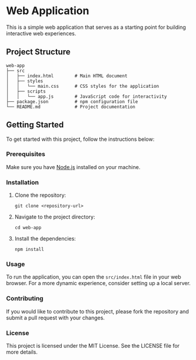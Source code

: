 # Web Application

This is a simple web application that serves as a starting point for building interactive web experiences.

## Project Structure

```
web-app
├── src
│   ├── index.html        # Main HTML document
│   ├── styles
│   │   └── main.css      # CSS styles for the application
│   ├── scripts
│   │   └── app.js        # JavaScript code for interactivity
├── package.json          # npm configuration file
└── README.md             # Project documentation
```

## Getting Started

To get started with this project, follow the instructions below:

### Prerequisites

Make sure you have [Node.js](https://nodejs.org/) installed on your machine.

### Installation

1. Clone the repository:
   ```
   git clone <repository-url>
   ```
2. Navigate to the project directory:
   ```
   cd web-app
   ```
3. Install the dependencies:
   ```
   npm install
   ```

### Usage

To run the application, you can open the `src/index.html` file in your web browser. For a more dynamic experience, consider setting up a local server.

### Contributing

If you would like to contribute to this project, please fork the repository and submit a pull request with your changes.

### License

This project is licensed under the MIT License. See the LICENSE file for more details.